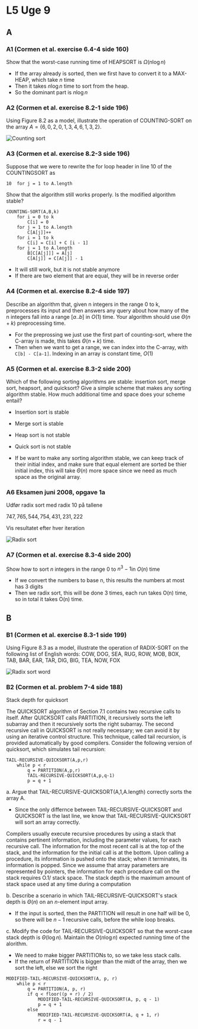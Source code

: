 # L5 Uge 9

## A

### A1 (Cormen et al. exercise 6.4-4 side 160)

Show that the worst-case running time of HEAPSORT is $\Omega (n \log n)$

- If the array already is sorted, then we first have to convert it to a MAX-HEAP, which take $n$ time
- Then it takes $n \log n$ time to sort from the heap.
- So the dominant part is $n \log n$

### A2 (Cormen et al. exercise 8.2-1 side 196)

Using Figure 8.2 as a model, illustrate the operation of COUNTING-SORT on the
array $A = \{6, 0, 2, 0, 1, 3, 4, 6, 1, 3, 2\}$.

![Counting sort](1.png)

### A3 (Cormen et al. exercise 8.2-3 side 196)

Suppose that we were to rewrite the for loop header in line 10 of the COUNTINGSORT as

```text
10  for j = 1 to A.length
```

Show that the algorithm still works properly. Is the modified algorithm stable?

```text
COUNTING-SORT(A,B,k)
    for i = 0 to k
        C[i] = 0
    for j = 1 to A.length
        C[A[j]]++
    for i = 1 to k
        C[i] = C[i] + C [i - 1]
    for j = 1 to A.length
        B[C[A[j]]] = A[j]
        C[A[j]] = C[A[j]] - 1
```

- It will still work, but it is not stable anymore
- If there are two element that are equal, they will be in reverse order

### A4 (Cormen et al. exercise 8.2-4 side 197)

Describe an algorithm that, given n integers in the range 0 to k, preprocesses its
input and then answers any query about how many of the n integers fall into a
range $[a..b]$ in $O(1)$ time. Your algorithm should use $\Theta(n + k)$ preprocessing
time.

- For the preprossing we just use the first part of counting-sort, where the C-array is made, this takes $\Theta(n + k)$ time.
- Then when we want to get a range, we can index into the C-array, with `C[b] - C[a-1]`. Indexing in an array is constant time, $O(1)$

### A5 (Cormen et al. exercise 8.3-2 side 200)

Which of the following sorting algorithms are stable: insertion sort, merge sort,
heapsort, and quicksort? Give a simple scheme that makes any sorting algorithm
stable. How much additional time and space does your scheme entail?

- Insertion sort is stable
- Merge sort is stable
- Heap sort is not stable
- Quick sort is not stable

- If be want to make any sorting algorithm stable, we can keep track of their initial index, and make sure that equal element are sorted be thier initial index, this will take $\Theta(n)$ more space since we need as much space as the original array.

### A6 Eksamen juni 2008, opgave 1a

Udfør radix sort med radix 10 på tallene

$747, 765, 544, 754, 431, 231, 222$

Vis resultatet efter hver iteration

![Radix sort](2.png)

### A7 (Cormen et al. exercise 8.3-4 side 200)

Show how to sort $n$ integers in the range 0 to $n^3 - 1$in $O(n)$ time

- If we convert the numbers to base n, this results the numbers at most has 3 digits
- Then we radix sort, this will be done 3 times, each run takes O(n) time, so in total it takes O(n) time.

## B

### B1 (Cormen et al. exercise 8.3-1 side 199)

Using Figure 8.3 as a model, illustrate the operation of RADIX-SORT on the following list of English words: COW, DOG, SEA, RUG, ROW, MOB, BOX, TAB,
BAR, EAR, TAR, DIG, BIG, TEA, NOW, FOX

![Radix sort word](3.png)

### B2 (Cormen et al. problem 7-4 side 188)

Stack depth for quicksort

The QUICKSORT algorithm of Section 7.1 contains two recursive calls to itself.
After QUICKSORT calls PARTITION, it recursively sorts the left subarray and then
it recursively sorts the right subarray. The second recursive call in QUICKSORT
is not really necessary; we can avoid it by using an iterative control structure.
This technique, called tail recursion, is provided automatically by good compilers.
Consider the following version of quicksort, which simulates tail recursion:

```text
TAIL-RECURSIVE-QUICKSORT(A,p,r)
    while p < r
        q = PARTITION(A,p,r)
        TAIL-RECURSIVE-QUICKSORT(A,p,q-1)
        p = q + 1
```

a. Argue that TAIL-RECURSIVE-QUICKSORT(A,1,A.length) correctly sorts the array A.

- Since the only differnce between TAIL-RECURSIVE-QUICKSORT and QUICKSORT is the last line, we know that TAIL-RECURSIVE-QUICKSORT will sort an array correctly.

Compilers usually execute recursive procedures by using a stack that contains pertinent information, including the parameter values, for each recursive call. The
information for the most recent call is at the top of the stack, and the information
for the initial call is at the bottom. Upon calling a procedure, its information is
pushed onto the stack; when it terminates, its information is popped. Since we
assume that array parameters are represented by pointers, the information for each
procedure call on the stack requires O.1/ stack space. The stack depth is the maximum amount of stack space used at any time during a computation

b. Describe a scenario in which TAIL-RECURSIVE-QUICKSORT's stack depth is $\Theta(n)$ on an $n$-element input array.

- If the input is sorted, then the PARTITION will result in one half will be 0, so there will be $n-1$ recursive calls, before the while loop breaks.

c. Modify the code for TAIL-RECURSIVE-QUICKSORT so that the worst-case stack depth is $\Theta (\log n)$. Maintain the $O(n \log n)$ expected running time of the alorithm.

- We need to make bigger PARTITIONs to, so we take less stack calls.
- If the return of PARTITION is bigger than the midt of the array, then we sort the left, else we sort the right

```text
MODIFIED-TAIL-RECURSIVE-QUICKSORT(A, p, r)
    while p < r
        q = PARTITION(A, p, r)
        if q < floor((p + r) / 2)
            MODIFIED-TAIL-RECURSIVE-QUICKSORT(A, p, q - 1)
            p = q + 1
        else
            MODIFIED-TAIL-RECURSIVE-QUICKSORT(A, q + 1, r)
            r = q - 1
```
